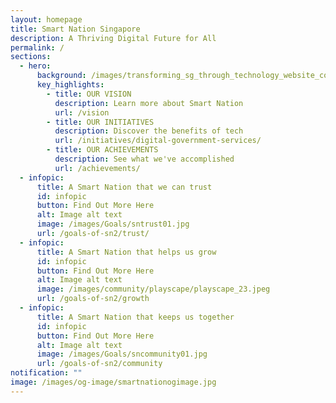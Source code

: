 ```yaml
---
layout: homepage
title: Smart Nation Singapore
description: A Thriving Digital Future for All
permalink: /
sections:
  - hero:
      background: /images/transforming_sg_through_technology_website_cover_estate.jpg
      key_highlights:
        - title: OUR VISION
          description: Learn more about Smart Nation
          url: /vision
        - title: OUR INITIATIVES
          description: Discover the benefits of tech
          url: /initiatives/digital-government-services/
        - title: OUR ACHIEVEMENTS
          description: See what we've accomplished
          url: /achievements/
  - infopic:
      title: A Smart Nation that we can trust
      id: infopic
      button: Find Out More Here
      alt: Image alt text
      image: /images/Goals/sntrust01.jpg
      url: /goals-of-sn2/trust/
  - infopic:
      title: A Smart Nation that helps us grow
      id: infopic
      button: Find Out More Here
      alt: Image alt text
      image: /images/community/playscape/playscape_23.jpeg
      url: /goals-of-sn2/growth
  - infopic:
      title: A Smart Nation that keeps us together
      id: infopic
      button: Find Out More Here
      alt: Image alt text
      image: /images/Goals/sncommunity01.jpg
      url: /goals-of-sn2/community
notification: ""
image: /images/og-image/smartnationogimage.jpg
---
```

